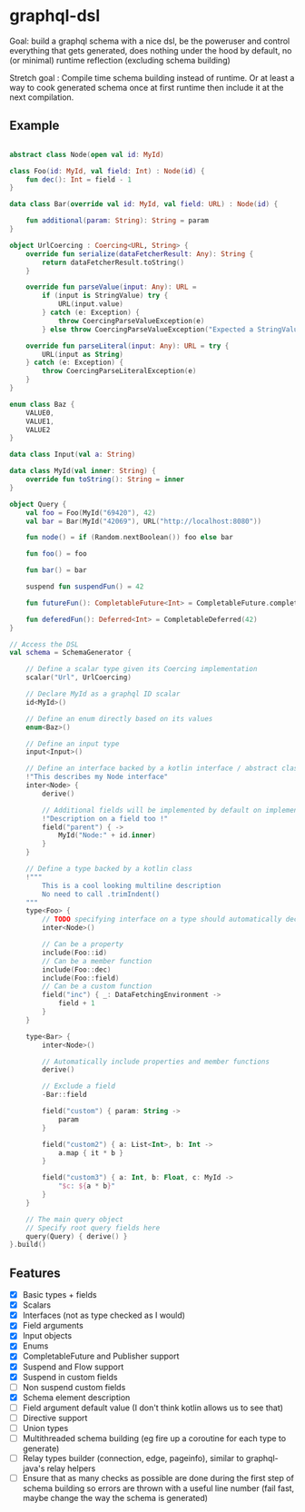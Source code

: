 # graphql-dsl

Goal: build a graphql schema with a nice dsl, be the poweruser and control everything that gets generated, does nothing
under the hood by default, no (or minimal) runtime reflection (excluding schema building)

Stretch goal : Compile time schema building instead of runtime. Or at least a way to cook generated schema once at first
runtime then include it at the next compilation.

## Example

```kotlin

abstract class Node(open val id: MyId)

class Foo(id: MyId, val field: Int) : Node(id) {
    fun dec(): Int = field - 1
}

data class Bar(override val id: MyId, val field: URL) : Node(id) {

    fun additional(param: String): String = param
}

object UrlCoercing : Coercing<URL, String> {
    override fun serialize(dataFetcherResult: Any): String {
        return dataFetcherResult.toString()
    }

    override fun parseValue(input: Any): URL =
        if (input is StringValue) try {
            URL(input.value)
        } catch (e: Exception) {
            throw CoercingParseValueException(e)
        } else throw CoercingParseValueException("Expected a StringValue for Url")

    override fun parseLiteral(input: Any): URL = try {
        URL(input as String)
    } catch (e: Exception) {
        throw CoercingParseLiteralException(e)
    }
}

enum class Baz {
    VALUE0,
    VALUE1,
    VALUE2
}

data class Input(val a: String)

data class MyId(val inner: String) {
    override fun toString(): String = inner
}

object Query {
    val foo = Foo(MyId("69420"), 42)
    val bar = Bar(MyId("42069"), URL("http://localhost:8080"))

    fun node() = if (Random.nextBoolean()) foo else bar

    fun foo() = foo

    fun bar() = bar

    suspend fun suspendFun() = 42

    fun futureFun(): CompletableFuture<Int> = CompletableFuture.completedFuture(42)

    fun deferedFun(): Deferred<Int> = CompletableDeferred(42)
}

// Access the DSL
val schema = SchemaGenerator {

    // Define a scalar type given its Coercing implementation
    scalar("Url", UrlCoercing)

    // Declare MyId as a graphql ID scalar
    id<MyId>()

    // Define an enum directly based on its values
    enum<Baz>()

    // Define an input type
    input<Input>()

    // Define an interface backed by a kotlin interface / abstract class / sealed class
    !"This describes my Node interface"
    inter<Node> {
        derive()

        // Additional fields will be implemented by default on implementing types
        !"Description on a field too !"
        field("parent") { ->
            MyId("Node:" + id.inner)
        }
    }

    // Define a type backed by a kotlin class
    !"""
        This is a cool looking multiline description
        No need to call .trimIndent()
    """
    type<Foo> {
        // TODO specifying interface on a type should automatically declare appropriate fields
        inter<Node>()

        // Can be a property
        include(Foo::id)
        // Can be a member function
        include(Foo::dec)
        include(Foo::field)
        // Can be a custom function
        field("inc") { _: DataFetchingEnvironment ->
            field + 1
        }
    }

    type<Bar> {
        inter<Node>()

        // Automatically include properties and member functions
        derive()

        // Exclude a field
        -Bar::field

        field("custom") { param: String ->
            param
        }

        field("custom2") { a: List<Int>, b: Int ->
            a.map { it * b }
        }

        field("custom3") { a: Int, b: Float, c: MyId ->
            "$c: ${a * b}"
        }
    }

    // The main query object
    // Specify root query fields here
    query(Query) { derive() }
}.build()
```

## Features

- [x] Basic types + fields
- [x] Scalars
- [x] Interfaces (not as type checked as I would)
- [x] Field arguments
- [x] Input objects
- [x] Enums
- [x] CompletableFuture and Publisher support
- [x] Suspend and Flow support
- [x] Suspend in custom fields
- [ ] Non suspend custom fields
- [x] Schema element description
- [ ] Field argument default value (I don't think kotlin allows us to see that)
- [ ] Directive support
- [ ] Union types
- [ ] Multithreaded schema building (eg fire up a coroutine for each type to generate)
- [ ] Relay types builder (connection, edge, pageinfo), similar to graphql-java's relay helpers
- [ ] Ensure that as many checks as possible are done during the first step of schema building so errors are thrown with
  a useful line number (fail fast, maybe change the way the schema is generated)
